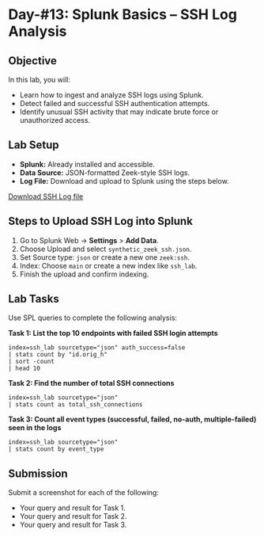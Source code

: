 # Day-#13: Splunk Basics – SSH Log Analysis
## Objective
In this lab, you will:

- Learn how to ingest and analyze SSH logs using Splunk.
- Detect failed and successful SSH authentication attempts.
- Identify unusual SSH activity that may indicate brute force or unauthorized access.

## Lab Setup
- **Splunk:** Already installed and accessible.
- **Data Source:** JSON-formatted Zeek-style SSH logs.
- **Log File:** Download and upload to Splunk using the steps below.

[Download SSH Log file](https://github.com/KarthikSArkasali/30-Days-SOC-Challenge/blob/main/Files/ssh_logs.json)

## Steps to Upload SSH Log into Splunk
1. Go to Splunk Web → **Settings** > **Add Data**.
2. Choose Upload and select `synthetic_zeek_ssh.json`.
3. Set Source type: `json` or create a new one `zeek:ssh`.
4. Index: Choose `main` or create a new index like `ssh_lab`.
5. Finish the upload and confirm indexing.

## Lab Tasks
Use SPL queries to complete the following analysis:

**Task 1: List the top 10 endpoints with failed SSH login attempts**

    index=ssh_lab sourcetype="json" auth_success=false
    | stats count by "id.orig_h"
    | sort -count
    | head 10

**Task 2: Find the number of total SSH connections**

    index=ssh_lab sourcetype="json"
    | stats count as total_ssh_connections

**Task 3: Count all event types (successful, failed, no-auth, multiple-failed) seen in the logs**

    index=ssh_lab sourcetype="json"
    | stats count by event_type

## Submission
Submit a screenshot for each of the following:

- Your query and result for Task 1.
- Your query and result for Task 2.
- Your query and result for Task 3.
